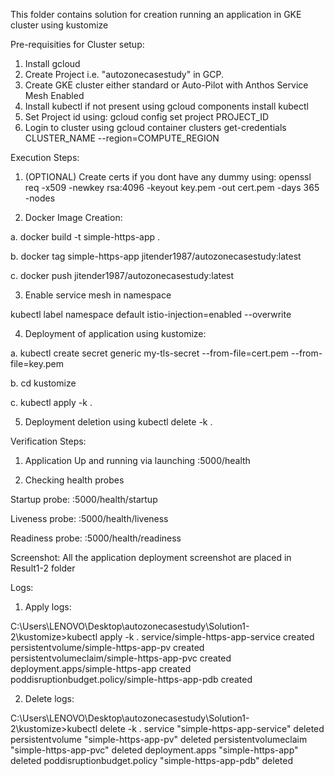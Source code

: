 This folder contains solution for creation running an application in GKE cluster using kustomize

Pre-requisities for Cluster setup:
1. Install gcloud
2. Create Project i.e. "autozonecasestudy" in GCP.
3. Create GKE cluster either standard or Auto-Pilot with Anthos Service Mesh Enabled
4. Install kubectl if not present using gcloud components install kubectl
5. Set Project id using: gcloud config set project PROJECT_ID
6. Login to cluster using gcloud container clusters get-credentials CLUSTER_NAME --region=COMPUTE_REGION

Execution Steps:

1. (OPTIONAL) Create certs if you dont have any dummy using: openssl req -x509 -newkey rsa:4096 -keyout key.pem -out cert.pem -days 365 -nodes
   
2. Docker Image Creation:

a. docker build -t simple-https-app .

b. docker tag simple-https-app jitender1987/autozonecasestudy:latest

c. docker push jitender1987/autozonecasestudy:latest

3. Enable service mesh in namespace

kubectl label namespace default istio-injection=enabled --overwrite


4. Deployment of application using kustomize:

a. kubectl create secret generic my-tls-secret --from-file=cert.pem --from-file=key.pem

b. cd kustomize

c. kubectl apply -k .

5. Deployment deletion using kubectl delete -k .


Verification Steps:

1. Application Up and running via launching <Load Balancer URL>:5000/health

2. Checking health probes

Startup probe: <Load Balancer URL>:5000/health/startup

Liveness probe: <Load Balancer URL>:5000/health/liveness

Readiness probe: <Load Balancer URL>:5000/health/readiness

Screenshot: All the application deployment screenshot are placed in Result1-2 folder

Logs:

1. Apply logs:

C:\Users\LENOVO\Desktop\autozonecasestudy\Solution1-2\kustomize>kubectl apply -k .
service/simple-https-app-service created
persistentvolume/simple-https-app-pv created
persistentvolumeclaim/simple-https-app-pvc created
deployment.apps/simple-https-app created
poddisruptionbudget.policy/simple-https-app-pdb created


2. Delete logs:

C:\Users\LENOVO\Desktop\autozonecasestudy\Solution1-2\kustomize>kubectl delete -k .
service "simple-https-app-service" deleted
persistentvolume "simple-https-app-pv" deleted
persistentvolumeclaim "simple-https-app-pvc" deleted
deployment.apps "simple-https-app" deleted
poddisruptionbudget.policy "simple-https-app-pdb" deleted
